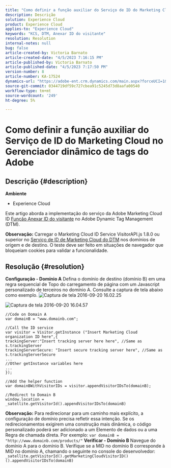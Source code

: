 ```yaml
---
title: "Como definir a função auxiliar do Serviço de ID do Marketing Cloud no Gerenciador dinâmico de tags do Adobe"
description: Descrição
solution: Experience Cloud
product: Experience Cloud
applies-to: "Experience Cloud"
keywords: "KCS, DTM, Anexar ID do visitante"
resolution: Resolution
internal-notes: null
bug: false
article-created-by: Victoria Barnato
article-created-date: "4/5/2023 7:16:15 PM"
article-published-by: Victoria Barnato
article-published-date: "4/5/2023 7:17:50 PM"
version-number: 8
article-number: KA-17524
dynamics-url: "https://adobe-ent.crm.dynamics.com/main.aspx?forceUCI=1&pagetype=entityrecord&etn=knowledgearticle&id=192f5551-e6d3-ed11-a7c7-6045bd006295"
source-git-commit: 0344719df59c727cbea91c5245d73d8aafa00540
workflow-type: tm+mt
source-wordcount: '249'
ht-degree: 5%

---
```


# Como definir a função auxiliar do Serviço de ID do Marketing Cloud no Gerenciador dinâmico de tags do Adobe

## Descrição {#description}

<b>Ambiente</b>
- Experience Cloud


Este artigo aborda a implementação do serviço da Adobe Marketing Cloud ID [Função Anexar ID do visitante](https://experienceleague.adobe.com/docs/id-service/using/id-service-api/methods/appendvisitorid.html?lang=pt-BR) no Adobe Dynamic Tag Management (DTM).

<b>Observação:</b> Carregar o Marketing Cloud ID Service VisitorAPI.js 1.8.0 ou superior no [Serviço de ID de Marketing Cloud do DTM](https://experienceleague.adobe.com/docs/id-service/using/id-service-api/methods/getmcvid.html) nos domínios de origem e de destino. O teste deve ser feito em situações de navegador que bloqueiam cookies para validar a funcionalidade.


## Resolução {#resolution}

<b>Configuração - Domínio A</b>
Defina o domínio de destino (domínio B) em uma regra sequencial de Topo do carregamento de página com um Javascript personalizado de terceiros no domínio A. Consulte a captura de tela abaixo como exemplo.
![Captura de tela 2016-09-20 16.02.25](https://helpx.adobe.com/content/dam/help/en/dtm/kb/how-to-set-marketing-cloud-id-service-helper-function-in-adobe-d/jcr%3acontent/main-pars/image/Screenshot%202016-09-20%2016.02.25.png "Captura de tela 2016-09-20 16.02.25")

![Captura de tela 2016-09-20 16.04.57](https://helpx.adobe.com/content/dam/help/en/dtm/kb/how-to-set-marketing-cloud-id-service-helper-function-in-adobe-d/jcr%3acontent/main-pars/image_1393293752/Screenshot%202016-09-20%2016.04.57.png "Captura de tela 2016-09-20 16.04.57")

```clike
//Code on Domain A
var domainB = "www.domainb.com";
 
//Call the ID service
var visitor = Visitor.getInstance ("Insert Marketing Cloud organization ID here",{
trackingServer:"Insert tracking server here here", //Same as s.trackingServer
trackingServerSecure: "Insert secure tracking server here", //Same as s.trackingServerSecure
...
//Other getInstance variables here
...
});
 
//Add the helper function
var domainBWithVisitorIDs = visitor.appendVisitorIDsTo(domainB);
 
//Redirect to Domain B
window.location = _satellite.getVisitorId().appendVisitorIDsTo(domainB)
```


<b>Observação:</b> Para redirecionar para um caminho mais explícito, a configuração de domínio precisa refletir essa intenção. Se os redirecionamentos exigirem uma construção mais dinâmica, o código personalizado poderá ser adicionado a um Elemento de dados ou a uma Regra de chamada direta. Por exemplo: `var domainB = "http://www.domainb.com/products/"`
<b>Verificar - Domínio B</b>
Navegue do domínio A para o domínio B. Verifique se a MID no domínio B corresponde à MID no domínio A, chamando o seguinte no console do desenvolvedor:  `_satellite.getVisitorId().getMarketingCloudVisitorID()().appendVisitorIDsTo(domainB)`
